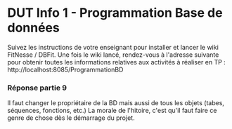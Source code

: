 # DUT Info 1 - Programmation Base de données

Suivez les instructions de votre enseignant pour installer et lancer le wiki FitNesse / DBFit.
Une fois le wiki lancé, rendez-vous à l'adresse suivante pour obtenir toutes les informations relatives aux activités à réaliser en TP :
http://localhost:8085/ProgrammationBD

### Réponse partie 9

Il faut changer le propriétaire de la BD mais aussi de tous les objets (tabes, séquences, fonctions, etc.)
La morale de l'hitoire, c'est qu'il faut faire ce genre de chose dès le démarrage du projet.
